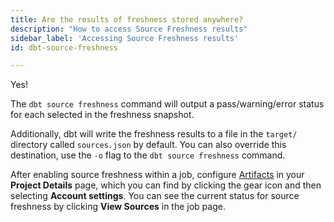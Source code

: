 ```yaml
---
title: Are the results of freshness stored anywhere?
description: "How to access Source Freshness results"
sidebar_label: 'Accessing Source Freshness results'
id: dbt-source-freshness

---
```

Yes!

The `dbt source freshness` command will output a pass/warning/error status for each <Term id="table" /> selected in the freshness snapshot.

Additionally, dbt will write the freshness results to a file in the `target/` directory called `sources.json` by default. You can also override this destination, use the `-o` flag to the `dbt source freshness` command.

After enabling source freshness within a job, configure [Artifacts](docs/dbt-cloud/using-dbt-cloud/artifacts) in your **Project Details** page, which you can find by clicking the gear icon and then selecting **Account settings**. You can see the current status for source freshness by clicking **View Sources** in the job page.
